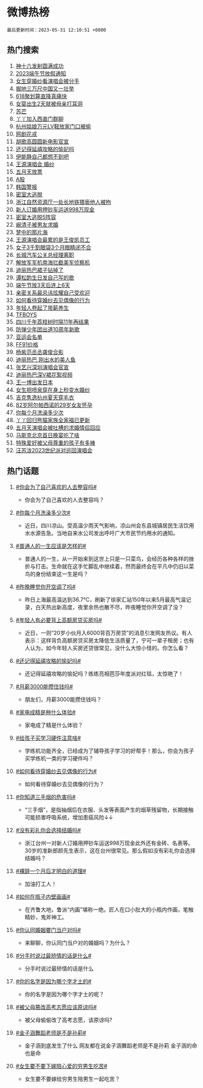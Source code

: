 # 微博热榜

`最后更新时间：2023-05-31 12:10:51 +0800`

## 热门搜索

1. [神十六发射圆满成功](https://m.weibo.cn/search?containerid=100103type%3D1%26t%3D10%26q%3D%23%E7%A5%9E%E5%8D%81%E5%85%AD%E5%8F%91%E5%B0%84%E5%9C%86%E6%BB%A1%E6%88%90%E5%8A%9F%23&stream_entry_id=51&isnewpage=1&extparam=seat%3D1%26filter_type%3Drealtimehot%26stream_entry_id%3D51%26dgr%3D0%26c_type%3D51%26cate%3D10103%26pos%3D0%26display_time%3D1685506250%26pre_seqid%3D1685506250465012110208&luicode=10000011&lfid=106003type%253D25%2526t%253D3%2526disable_hot%253D1%2526filter_type%253Drealtimehot)
1. [2023端午节放假通知](https://m.weibo.cn/search?containerid=100103type%3D1%26t%3D10%26q%3D%232023%E7%AB%AF%E5%8D%88%E8%8A%82%E6%94%BE%E5%81%87%E9%80%9A%E7%9F%A5%23&stream_entry_id=31&isnewpage=1&extparam=seat%3D1%26filter_type%3Drealtimehot%26c_type%3D31%26pos%3D0%26band_rank%3D1%26lcate%3D5001%26stream_entry_id%3D31%26cate%3D5001%26flag%3D2%26realpos%3D1%26q%3D%25232023%25E7%25AB%25AF%25E5%258D%2588%25E8%258A%2582%25E6%2594%25BE%25E5%2581%2587%25E9%2580%259A%25E7%259F%25A5%2523%26dgr%3D0%26display_time%3D1685506250%26pre_seqid%3D1685506250465012110208&luicode=10000011&lfid=106003type%253D25%2526t%253D3%2526disable_hot%253D1%2526filter_type%253Drealtimehot)
1. [女生穿婚纱看演唱会被分手](https://m.weibo.cn/search?containerid=100103type%3D1%26t%3D10%26q%3D%23%E5%A5%B3%E7%94%9F%E7%A9%BF%E5%A9%9A%E7%BA%B1%E7%9C%8B%E6%BC%94%E5%94%B1%E4%BC%9A%E8%A2%AB%E5%88%86%E6%89%8B%23&stream_entry_id=31&isnewpage=1&extparam=seat%3D1%26filter_type%3Drealtimehot%26c_type%3D31%26pos%3D1%26band_rank%3D2%26lcate%3D5001%26stream_entry_id%3D31%26cate%3D5001%26flag%3D1%26realpos%3D2%26q%3D%2523%25E5%25A5%25B3%25E7%2594%259F%25E7%25A9%25BF%25E5%25A9%259A%25E7%25BA%25B1%25E7%259C%258B%25E6%25BC%2594%25E5%2594%25B1%25E4%25BC%259A%25E8%25A2%25AB%25E5%2588%2586%25E6%2589%258B%2523%26dgr%3D0%26display_time%3D1685506250%26pre_seqid%3D1685506250465012110208&luicode=10000011&lfid=106003type%253D25%2526t%253D3%2526disable_hot%253D1%2526filter_type%253Drealtimehot)
1. [掘地三万尺中国又一壮举](https://m.weibo.cn/search?containerid=100103type%3D1%26t%3D10%26q%3D%23%E6%8E%98%E5%9C%B0%E4%B8%89%E4%B8%87%E5%B0%BA%E4%B8%AD%E5%9B%BD%E5%8F%88%E4%B8%80%E5%A3%AE%E4%B8%BE%23&stream_entry_id=31&isnewpage=1&extparam=seat%3D1%26filter_type%3Drealtimehot%26c_type%3D31%26pos%3D2%26band_rank%3D3%26lcate%3D5001%26stream_entry_id%3D31%26cate%3D5001%26flag%3D0%26realpos%3D3%26q%3D%2523%25E6%258E%2598%25E5%259C%25B0%25E4%25B8%2589%25E4%25B8%2587%25E5%25B0%25BA%25E4%25B8%25AD%25E5%259B%25BD%25E5%258F%2588%25E4%25B8%2580%25E5%25A3%25AE%25E4%25B8%25BE%2523%26dgr%3D0%26display_time%3D1685506250%26pre_seqid%3D1685506250465012110208&luicode=10000011&lfid=106003type%253D25%2526t%253D3%2526disable_hot%253D1%2526filter_type%253Drealtimehot)
1. [618聚划算直降真痛快](https://m.weibo.cn/search?containerid=100103type%3D1%26t%3D10%26q%3D%23618%E8%81%9A%E5%88%92%E7%AE%97%E7%9B%B4%E9%99%8D%E7%9C%9F%E7%97%9B%E5%BF%AB%23&stream_entry_id=31&isnewpage=1&extparam=seat%3D1%26filter_type%3Drealtimehot%26cate%3D5001%26c_type%3D31%26topic_ad%3D1%26pos%3D3%26band_rank%3D4%26lcate%3D5001%26stream_entry_id%3D31%26adid%3D191083%26is_ad_pos%3D1%26q%3D%2523618%25E8%2581%259A%25E5%2588%2592%25E7%25AE%2597%25E7%259B%25B4%25E9%2599%258D%25E7%259C%259F%25E7%2597%259B%25E5%25BF%25AB%2523%26dgr%3D0%26display_time%3D1685506250%26pre_seqid%3D1685506250465012110208&luicode=10000011&lfid=106003type%253D25%2526t%253D3%2526disable_hot%253D1%2526filter_type%253Drealtimehot)
1. [女婴出生2天就被母亲打耳洞](https://m.weibo.cn/search?containerid=100103type%3D1%26t%3D10%26q%3D%23%E5%A5%B3%E5%A9%B4%E5%87%BA%E7%94%9F2%E5%A4%A9%E5%B0%B1%E8%A2%AB%E6%AF%8D%E4%BA%B2%E6%89%93%E8%80%B3%E6%B4%9E%23&stream_entry_id=31&isnewpage=1&extparam=seat%3D1%26filter_type%3Drealtimehot%26c_type%3D31%26pos%3D4%26band_rank%3D4%26lcate%3D5001%26stream_entry_id%3D31%26cate%3D5001%26flag%3D2%26realpos%3D4%26q%3D%2523%25E5%25A5%25B3%25E5%25A9%25B4%25E5%2587%25BA%25E7%2594%259F2%25E5%25A4%25A9%25E5%25B0%25B1%25E8%25A2%25AB%25E6%25AF%258D%25E4%25BA%25B2%25E6%2589%2593%25E8%2580%25B3%25E6%25B4%259E%2523%26dgr%3D0%26display_time%3D1685506250%26pre_seqid%3D1685506250465012110208&luicode=10000011&lfid=106003type%253D25%2526t%253D3%2526disable_hot%253D1%2526filter_type%253Drealtimehot)
1. [苏芒](https://m.weibo.cn/search?containerid=100103type%3D1%26t%3D10%26q%3D%E8%8B%8F%E8%8A%92&stream_entry_id=31&isnewpage=1&extparam=seat%3D1%26filter_type%3Drealtimehot%26c_type%3D31%26pos%3D5%26band_rank%3D5%26lcate%3D5001%26stream_entry_id%3D31%26cate%3D5001%26flag%3D1%26realpos%3D5%26q%3D%25E8%258B%258F%25E8%258A%2592%26dgr%3D0%26display_time%3D1685506250%26pre_seqid%3D1685506250465012110208&luicode=10000011&lfid=106003type%253D25%2526t%253D3%2526disable_hot%253D1%2526filter_type%253Drealtimehot)
1. [丫丫加入西直门群聊](https://m.weibo.cn/search?containerid=100103type%3D1%26t%3D10%26q%3D%23%E4%B8%AB%E4%B8%AB%E5%8A%A0%E5%85%A5%E8%A5%BF%E7%9B%B4%E9%97%A8%E7%BE%A4%E8%81%8A%23&stream_entry_id=31&isnewpage=1&extparam=seat%3D1%26filter_type%3Drealtimehot%26c_type%3D31%26pos%3D6%26band_rank%3D6%26lcate%3D5001%26stream_entry_id%3D31%26cate%3D5001%26flag%3D2%26realpos%3D6%26q%3D%2523%25E4%25B8%25AB%25E4%25B8%25AB%25E5%258A%25A0%25E5%2585%25A5%25E8%25A5%25BF%25E7%259B%25B4%25E9%2597%25A8%25E7%25BE%25A4%25E8%2581%258A%2523%26dgr%3D0%26display_time%3D1685506250%26pre_seqid%3D1685506250465012110208&luicode=10000011&lfid=106003type%253D25%2526t%253D3%2526disable_hot%253D1%2526filter_type%253Drealtimehot)
1. [杭州姑娘万元LV鞋放家门口被偷](https://m.weibo.cn/search?containerid=100103type%3D1%26t%3D10%26q%3D%23%E6%9D%AD%E5%B7%9E%E5%A7%91%E5%A8%98%E4%B8%87%E5%85%83LV%E9%9E%8B%E6%94%BE%E5%AE%B6%E9%97%A8%E5%8F%A3%E8%A2%AB%E5%81%B7%23&stream_entry_id=31&isnewpage=1&extparam=seat%3D1%26filter_type%3Drealtimehot%26c_type%3D31%26pos%3D7%26band_rank%3D7%26lcate%3D5001%26stream_entry_id%3D31%26cate%3D5001%26flag%3D1%26realpos%3D7%26q%3D%2523%25E6%259D%25AD%25E5%25B7%259E%25E5%25A7%2591%25E5%25A8%2598%25E4%25B8%2587%25E5%2585%2583LV%25E9%259E%258B%25E6%2594%25BE%25E5%25AE%25B6%25E9%2597%25A8%25E5%258F%25A3%25E8%25A2%25AB%25E5%2581%25B7%2523%26dgr%3D0%26display_time%3D1685506250%26pre_seqid%3D1685506250465012110208&luicode=10000011&lfid=106003type%253D25%2526t%253D3%2526disable_hot%253D1%2526filter_type%253Drealtimehot)
1. [网剧花戎](https://m.weibo.cn/search?containerid=100103type%3D1%26t%3D10%26q%3D%23%E7%BD%91%E5%89%A7%E8%8A%B1%E6%88%8E%23&stream_entry_id=31&isnewpage=1&extparam=seat%3D1%26filter_type%3Drealtimehot%26c_type%3D31%26pos%3D8%26band_rank%3D8%26lcate%3D5001%26stream_entry_id%3D31%26cate%3D5001%26flag%3D1%26realpos%3D8%26q%3D%2523%25E7%25BD%2591%25E5%2589%25A7%25E8%258A%25B1%25E6%2588%258E%2523%26dgr%3D0%26display_time%3D1685506250%26pre_seqid%3D1685506250465012110208&luicode=10000011&lfid=106003type%253D25%2526t%253D3%2526disable_hot%253D1%2526filter_type%253Drealtimehot)
1. [胡歌高圆圆新电影官宣](https://m.weibo.cn/search?containerid=100103type%3D1%26t%3D10%26q%3D%23%E8%83%A1%E6%AD%8C%E9%AB%98%E5%9C%86%E5%9C%86%E6%96%B0%E7%94%B5%E5%BD%B1%E5%AE%98%E5%AE%A3%23&stream_entry_id=31&isnewpage=1&extparam=seat%3D1%26filter_type%3Drealtimehot%26c_type%3D31%26pos%3D9%26band_rank%3D9%26lcate%3D5001%26stream_entry_id%3D31%26cate%3D5001%26flag%3D0%26realpos%3D9%26q%3D%2523%25E8%2583%25A1%25E6%25AD%258C%25E9%25AB%2598%25E5%259C%2586%25E5%259C%2586%25E6%2596%25B0%25E7%2594%25B5%25E5%25BD%25B1%25E5%25AE%2598%25E5%25AE%25A3%2523%26dgr%3D0%26display_time%3D1685506250%26pre_seqid%3D1685506250465012110208&luicode=10000011&lfid=106003type%253D25%2526t%253D3%2526disable_hot%253D1%2526filter_type%253Drealtimehot)
1. [还记得延禧攻略的愉妃吗](https://m.weibo.cn/search?containerid=100103type%3D1%26t%3D10%26q%3D%23%E8%BF%98%E8%AE%B0%E5%BE%97%E5%BB%B6%E7%A6%A7%E6%94%BB%E7%95%A5%E7%9A%84%E6%84%89%E5%A6%83%E5%90%97%23&stream_entry_id=31&isnewpage=1&extparam=seat%3D1%26filter_type%3Drealtimehot%26c_type%3D31%26pos%3D10%26band_rank%3D10%26lcate%3D5001%26stream_entry_id%3D31%26cate%3D5001%26flag%3D0%26realpos%3D10%26q%3D%2523%25E8%25BF%2598%25E8%25AE%25B0%25E5%25BE%2597%25E5%25BB%25B6%25E7%25A6%25A7%25E6%2594%25BB%25E7%2595%25A5%25E7%259A%2584%25E6%2584%2589%25E5%25A6%2583%25E5%2590%2597%2523%26dgr%3D0%26display_time%3D1685506250%26pre_seqid%3D1685506250465012110208&luicode=10000011&lfid=106003type%253D25%2526t%253D3%2526disable_hot%253D1%2526filter_type%253Drealtimehot)
1. [伊能静自己都想不到吧](https://m.weibo.cn/search?containerid=100103type%3D1%26t%3D10%26q%3D%23%E4%BC%8A%E8%83%BD%E9%9D%99%E8%87%AA%E5%B7%B1%E9%83%BD%E6%83%B3%E4%B8%8D%E5%88%B0%E5%90%A7%23&stream_entry_id=31&isnewpage=1&extparam=seat%3D1%26filter_type%3Drealtimehot%26c_type%3D31%26pos%3D11%26band_rank%3D11%26lcate%3D5001%26stream_entry_id%3D31%26cate%3D5001%26flag%3D2%26realpos%3D11%26q%3D%2523%25E4%25BC%258A%25E8%2583%25BD%25E9%259D%2599%25E8%2587%25AA%25E5%25B7%25B1%25E9%2583%25BD%25E6%2583%25B3%25E4%25B8%258D%25E5%2588%25B0%25E5%2590%25A7%2523%26dgr%3D0%26display_time%3D1685506250%26pre_seqid%3D1685506250465012110208&luicode=10000011&lfid=106003type%253D25%2526t%253D3%2526disable_hot%253D1%2526filter_type%253Drealtimehot)
1. [王源演唱会 婚纱](https://m.weibo.cn/search?containerid=100103type%3D1%26t%3D10%26q%3D%E7%8E%8B%E6%BA%90%E6%BC%94%E5%94%B1%E4%BC%9A+%E5%A9%9A%E7%BA%B1&stream_entry_id=31&isnewpage=1&extparam=seat%3D1%26filter_type%3Drealtimehot%26c_type%3D31%26pos%3D12%26band_rank%3D12%26lcate%3D5001%26stream_entry_id%3D31%26cate%3D5001%26flag%3D0%26realpos%3D12%26q%3D%25E7%258E%258B%25E6%25BA%2590%25E6%25BC%2594%25E5%2594%25B1%25E4%25BC%259A%2520%25E5%25A9%259A%25E7%25BA%25B1%26dgr%3D0%26display_time%3D1685506250%26pre_seqid%3D1685506250465012110208&luicode=10000011&lfid=106003type%253D25%2526t%253D3%2526disable_hot%253D1%2526filter_type%253Drealtimehot)
1. [五月天放票](https://m.weibo.cn/search?containerid=100103type%3D1%26t%3D10%26q%3D%E4%BA%94%E6%9C%88%E5%A4%A9%E6%94%BE%E7%A5%A8&stream_entry_id=31&isnewpage=1&extparam=seat%3D1%26filter_type%3Drealtimehot%26c_type%3D31%26pos%3D13%26band_rank%3D13%26lcate%3D5001%26stream_entry_id%3D31%26cate%3D5001%26flag%3D1%26realpos%3D13%26q%3D%25E4%25BA%2594%25E6%259C%2588%25E5%25A4%25A9%25E6%2594%25BE%25E7%25A5%25A8%26dgr%3D0%26display_time%3D1685506250%26pre_seqid%3D1685506250465012110208&luicode=10000011&lfid=106003type%253D25%2526t%253D3%2526disable_hot%253D1%2526filter_type%253Drealtimehot)
1. [A股](https://m.weibo.cn/search?containerid=100103type%3D1%26t%3D10%26q%3DA%E8%82%A1&stream_entry_id=31&isnewpage=1&extparam=seat%3D1%26filter_type%3Drealtimehot%26c_type%3D31%26pos%3D14%26band_rank%3D14%26lcate%3D5001%26stream_entry_id%3D31%26cate%3D5001%26flag%3D1%26realpos%3D14%26q%3DA%25E8%2582%25A1%26dgr%3D0%26display_time%3D1685506250%26pre_seqid%3D1685506250465012110208&luicode=10000011&lfid=106003type%253D25%2526t%253D3%2526disable_hot%253D1%2526filter_type%253Drealtimehot)
1. [韩国警报](https://m.weibo.cn/search?containerid=100103type%3D1%26t%3D10%26q%3D%23%E9%9F%A9%E5%9B%BD%E8%AD%A6%E6%8A%A5%23&stream_entry_id=31&isnewpage=1&extparam=seat%3D1%26filter_type%3Drealtimehot%26c_type%3D31%26pos%3D15%26band_rank%3D15%26lcate%3D5001%26stream_entry_id%3D31%26cate%3D5001%26flag%3D0%26realpos%3D15%26q%3D%2523%25E9%259F%25A9%25E5%259B%25BD%25E8%25AD%25A6%25E6%258A%25A5%2523%26dgr%3D0%26display_time%3D1685506250%26pre_seqid%3D1685506250465012110208&luicode=10000011&lfid=106003type%253D25%2526t%253D3%2526disable_hot%253D1%2526filter_type%253Drealtimehot)
1. [密室大逃脱](https://m.weibo.cn/search?containerid=100103type%3D1%26t%3D10%26q%3D%E5%AF%86%E5%AE%A4%E5%A4%A7%E9%80%83%E8%84%B1&stream_entry_id=31&isnewpage=1&extparam=seat%3D1%26filter_type%3Drealtimehot%26c_type%3D31%26pos%3D16%26band_rank%3D16%26lcate%3D5001%26stream_entry_id%3D31%26cate%3D5001%26flag%3D1%26realpos%3D16%26q%3D%25E5%25AF%2586%25E5%25AE%25A4%25E5%25A4%25A7%25E9%2580%2583%25E8%2584%25B1%26dgr%3D0%26display_time%3D1685506250%26pre_seqid%3D1685506250465012110208&luicode=10000011&lfid=106003type%253D25%2526t%253D3%2526disable_hot%253D1%2526filter_type%253Drealtimehot)
1. [浙江自然资源厅一处长地铁猥亵他人被拘](https://m.weibo.cn/search?containerid=100103type%3D1%26t%3D10%26q%3D%23%E6%B5%99%E6%B1%9F%E8%87%AA%E7%84%B6%E8%B5%84%E6%BA%90%E5%8E%85%E4%B8%80%E5%A4%84%E9%95%BF%E5%9C%B0%E9%93%81%E7%8C%A5%E4%BA%B5%E4%BB%96%E4%BA%BA%E8%A2%AB%E6%8B%98%23&stream_entry_id=31&isnewpage=1&extparam=seat%3D1%26filter_type%3Drealtimehot%26c_type%3D31%26pos%3D17%26band_rank%3D17%26lcate%3D5001%26stream_entry_id%3D31%26cate%3D5001%26flag%3D0%26realpos%3D17%26q%3D%2523%25E6%25B5%2599%25E6%25B1%259F%25E8%2587%25AA%25E7%2584%25B6%25E8%25B5%2584%25E6%25BA%2590%25E5%258E%2585%25E4%25B8%2580%25E5%25A4%2584%25E9%2595%25BF%25E5%259C%25B0%25E9%2593%2581%25E7%258C%25A5%25E4%25BA%25B5%25E4%25BB%2596%25E4%25BA%25BA%25E8%25A2%25AB%25E6%258B%2598%2523%26dgr%3D0%26display_time%3D1685506250%26pre_seqid%3D1685506250465012110208&luicode=10000011&lfid=106003type%253D25%2526t%253D3%2526disable_hot%253D1%2526filter_type%253Drealtimehot)
1. [新人订婚用押钞车运送998万现金](https://m.weibo.cn/search?containerid=100103type%3D1%26t%3D10%26q%3D%23%E6%96%B0%E4%BA%BA%E8%AE%A2%E5%A9%9A%E7%94%A8%E6%8A%BC%E9%92%9E%E8%BD%A6%E8%BF%90%E9%80%81998%E4%B8%87%E7%8E%B0%E9%87%91%23&stream_entry_id=31&isnewpage=1&extparam=seat%3D1%26filter_type%3Drealtimehot%26c_type%3D31%26pos%3D18%26band_rank%3D18%26lcate%3D5001%26stream_entry_id%3D31%26cate%3D5001%26flag%3D0%26realpos%3D18%26q%3D%2523%25E6%2596%25B0%25E4%25BA%25BA%25E8%25AE%25A2%25E5%25A9%259A%25E7%2594%25A8%25E6%258A%25BC%25E9%2592%259E%25E8%25BD%25A6%25E8%25BF%2590%25E9%2580%2581998%25E4%25B8%2587%25E7%258E%25B0%25E9%2587%2591%2523%26dgr%3D0%26display_time%3D1685506250%26pre_seqid%3D1685506250465012110208&luicode=10000011&lfid=106003type%253D25%2526t%253D3%2526disable_hot%253D1%2526filter_type%253Drealtimehot)
1. [密室大逃脱5阵容](https://m.weibo.cn/search?containerid=100103type%3D1%26t%3D10%26q%3D%23%E5%AF%86%E5%AE%A4%E5%A4%A7%E9%80%83%E8%84%B15%E9%98%B5%E5%AE%B9%23&stream_entry_id=31&isnewpage=1&extparam=seat%3D1%26filter_type%3Drealtimehot%26c_type%3D31%26pos%3D19%26band_rank%3D19%26lcate%3D5001%26stream_entry_id%3D31%26cate%3D5001%26flag%3D1%26realpos%3D19%26q%3D%2523%25E5%25AF%2586%25E5%25AE%25A4%25E5%25A4%25A7%25E9%2580%2583%25E8%2584%25B15%25E9%2598%25B5%25E5%25AE%25B9%2523%26dgr%3D0%26display_time%3D1685506250%26pre_seqid%3D1685506250465012110208&luicode=10000011&lfid=106003type%253D25%2526t%253D3%2526disable_hot%253D1%2526filter_type%253Drealtimehot)
1. [阚清子被男友求婚](https://m.weibo.cn/search?containerid=100103type%3D1%26t%3D10%26q%3D%23%E9%98%9A%E6%B8%85%E5%AD%90%E8%A2%AB%E7%94%B7%E5%8F%8B%E6%B1%82%E5%A9%9A%23&stream_entry_id=31&isnewpage=1&extparam=seat%3D1%26filter_type%3Drealtimehot%26c_type%3D31%26pos%3D20%26band_rank%3D20%26lcate%3D5001%26stream_entry_id%3D31%26cate%3D5001%26flag%3D0%26realpos%3D20%26q%3D%2523%25E9%2598%259A%25E6%25B8%2585%25E5%25AD%2590%25E8%25A2%25AB%25E7%2594%25B7%25E5%258F%258B%25E6%25B1%2582%25E5%25A9%259A%2523%26dgr%3D0%26display_time%3D1685506250%26pre_seqid%3D1685506250465012110208&luicode=10000011&lfid=106003type%253D25%2526t%253D3%2526disable_hot%253D1%2526filter_type%253Drealtimehot)
1. [梦中的那片海](https://m.weibo.cn/search?containerid=100103type%3D1%26t%3D10%26q%3D%E6%A2%A6%E4%B8%AD%E7%9A%84%E9%82%A3%E7%89%87%E6%B5%B7&stream_entry_id=31&isnewpage=1&extparam=seat%3D1%26filter_type%3Drealtimehot%26c_type%3D31%26pos%3D21%26band_rank%3D21%26lcate%3D5001%26stream_entry_id%3D31%26cate%3D5001%26flag%3D1%26realpos%3D21%26q%3D%25E6%25A2%25A6%25E4%25B8%25AD%25E7%259A%2584%25E9%2582%25A3%25E7%2589%2587%25E6%25B5%25B7%26dgr%3D0%26display_time%3D1685506250%26pre_seqid%3D1685506250465012110208&luicode=10000011&lfid=106003type%253D25%2526t%253D3%2526disable_hot%253D1%2526filter_type%253Drealtimehot)
1. [王源演唱会最累的是王俊凯员工](https://m.weibo.cn/search?containerid=100103type%3D1%26t%3D10%26q%3D%23%E7%8E%8B%E6%BA%90%E6%BC%94%E5%94%B1%E4%BC%9A%E6%9C%80%E7%B4%AF%E7%9A%84%E6%98%AF%E7%8E%8B%E4%BF%8A%E5%87%AF%E5%91%98%E5%B7%A5%23&stream_entry_id=31&isnewpage=1&extparam=seat%3D1%26filter_type%3Drealtimehot%26c_type%3D31%26pos%3D22%26band_rank%3D22%26lcate%3D5001%26stream_entry_id%3D31%26cate%3D5001%26flag%3D2%26realpos%3D22%26q%3D%2523%25E7%258E%258B%25E6%25BA%2590%25E6%25BC%2594%25E5%2594%25B1%25E4%25BC%259A%25E6%259C%2580%25E7%25B4%25AF%25E7%259A%2584%25E6%2598%25AF%25E7%258E%258B%25E4%25BF%258A%25E5%2587%25AF%25E5%2591%2598%25E5%25B7%25A5%2523%26dgr%3D0%26display_time%3D1685506250%26pre_seqid%3D1685506250465012110208&luicode=10000011&lfid=106003type%253D25%2526t%253D3%2526disable_hot%253D1%2526filter_type%253Drealtimehot)
1. [女子3千割眼袋3个月眼睛闭不合](https://m.weibo.cn/search?containerid=100103type%3D1%26t%3D10%26q%3D%23%E5%A5%B3%E5%AD%903%E5%8D%83%E5%89%B2%E7%9C%BC%E8%A2%8B3%E4%B8%AA%E6%9C%88%E7%9C%BC%E7%9D%9B%E9%97%AD%E4%B8%8D%E5%90%88%23&stream_entry_id=31&isnewpage=1&extparam=seat%3D1%26filter_type%3Drealtimehot%26c_type%3D31%26pos%3D23%26band_rank%3D23%26lcate%3D5001%26stream_entry_id%3D31%26cate%3D5001%26flag%3D0%26realpos%3D23%26q%3D%2523%25E5%25A5%25B3%25E5%25AD%25903%25E5%258D%2583%25E5%2589%25B2%25E7%259C%25BC%25E8%25A2%258B3%25E4%25B8%25AA%25E6%259C%2588%25E7%259C%25BC%25E7%259D%259B%25E9%2597%25AD%25E4%25B8%258D%25E5%2590%2588%2523%26dgr%3D0%26display_time%3D1685506250%26pre_seqid%3D1685506250465012110208&luicode=10000011&lfid=106003type%253D25%2526t%253D3%2526disable_hot%253D1%2526filter_type%253Drealtimehot)
1. [长城汽车公关总经理离职](https://m.weibo.cn/search?containerid=100103type%3D1%26t%3D10%26q%3D%23%E9%95%BF%E5%9F%8E%E6%B1%BD%E8%BD%A6%E5%85%AC%E5%85%B3%E6%80%BB%E7%BB%8F%E7%90%86%E7%A6%BB%E8%81%8C%23&stream_entry_id=31&isnewpage=1&extparam=seat%3D1%26filter_type%3Drealtimehot%26c_type%3D31%26pos%3D24%26band_rank%3D24%26lcate%3D5001%26stream_entry_id%3D31%26cate%3D5001%26flag%3D1%26realpos%3D24%26q%3D%2523%25E9%2595%25BF%25E5%259F%258E%25E6%25B1%25BD%25E8%25BD%25A6%25E5%2585%25AC%25E5%2585%25B3%25E6%2580%25BB%25E7%25BB%258F%25E7%2590%2586%25E7%25A6%25BB%25E8%2581%258C%2523%26dgr%3D0%26display_time%3D1685506250%26pre_seqid%3D1685506250465012110208&luicode=10000011&lfid=106003type%253D25%2526t%253D3%2526disable_hot%253D1%2526filter_type%253Drealtimehot)
1. [解放军军机南海拦截美军侦察机](https://m.weibo.cn/search?containerid=100103type%3D1%26t%3D10%26q%3D%23%E8%A7%A3%E6%94%BE%E5%86%9B%E5%86%9B%E6%9C%BA%E5%8D%97%E6%B5%B7%E6%8B%A6%E6%88%AA%E7%BE%8E%E5%86%9B%E4%BE%A6%E5%AF%9F%E6%9C%BA%23&stream_entry_id=31&isnewpage=1&extparam=seat%3D1%26filter_type%3Drealtimehot%26c_type%3D31%26pos%3D25%26band_rank%3D25%26lcate%3D5001%26stream_entry_id%3D31%26cate%3D5001%26flag%3D0%26realpos%3D25%26q%3D%2523%25E8%25A7%25A3%25E6%2594%25BE%25E5%2586%259B%25E5%2586%259B%25E6%259C%25BA%25E5%258D%2597%25E6%25B5%25B7%25E6%258B%25A6%25E6%2588%25AA%25E7%25BE%258E%25E5%2586%259B%25E4%25BE%25A6%25E5%25AF%259F%25E6%259C%25BA%2523%26dgr%3D0%26display_time%3D1685506250%26pre_seqid%3D1685506250465012110208&luicode=10000011&lfid=106003type%253D25%2526t%253D3%2526disable_hot%253D1%2526filter_type%253Drealtimehot)
1. [迪丽热巴裙子钻掉了](https://m.weibo.cn/search?containerid=100103type%3D1%26t%3D10%26q%3D%23%E8%BF%AA%E4%B8%BD%E7%83%AD%E5%B7%B4%E8%A3%99%E5%AD%90%E9%92%BB%E6%8E%89%E4%BA%86%23&stream_entry_id=31&isnewpage=1&extparam=seat%3D1%26filter_type%3Drealtimehot%26c_type%3D31%26pos%3D26%26band_rank%3D26%26lcate%3D5001%26stream_entry_id%3D31%26cate%3D5001%26flag%3D0%26realpos%3D26%26q%3D%2523%25E8%25BF%25AA%25E4%25B8%25BD%25E7%2583%25AD%25E5%25B7%25B4%25E8%25A3%2599%25E5%25AD%2590%25E9%2592%25BB%25E6%258E%2589%25E4%25BA%2586%2523%26dgr%3D0%26display_time%3D1685506250%26pre_seqid%3D1685506250465012110208&luicode=10000011&lfid=106003type%253D25%2526t%253D3%2526disable_hot%253D1%2526filter_type%253Drealtimehot)
1. [谭松韵生日发自己写的歌](https://m.weibo.cn/search?containerid=100103type%3D1%26t%3D10%26q%3D%23%E8%B0%AD%E6%9D%BE%E9%9F%B5%E7%94%9F%E6%97%A5%E5%8F%91%E8%87%AA%E5%B7%B1%E5%86%99%E7%9A%84%E6%AD%8C%23&stream_entry_id=31&isnewpage=1&extparam=seat%3D1%26filter_type%3Drealtimehot%26c_type%3D31%26pos%3D27%26band_rank%3D27%26lcate%3D5001%26stream_entry_id%3D31%26cate%3D5001%26flag%3D1%26realpos%3D27%26q%3D%2523%25E8%25B0%25AD%25E6%259D%25BE%25E9%259F%25B5%25E7%2594%259F%25E6%2597%25A5%25E5%258F%2591%25E8%2587%25AA%25E5%25B7%25B1%25E5%2586%2599%25E7%259A%2584%25E6%25AD%258C%2523%26dgr%3D0%26display_time%3D1685506250%26pre_seqid%3D1685506250465012110208&luicode=10000011&lfid=106003type%253D25%2526t%253D3%2526disable_hot%253D1%2526filter_type%253Drealtimehot)
1. [端午节放3天后连上6天](https://m.weibo.cn/search?containerid=100103type%3D1%26t%3D10%26q%3D%23%E7%AB%AF%E5%8D%88%E8%8A%82%E6%94%BE3%E5%A4%A9%E5%90%8E%E8%BF%9E%E4%B8%8A6%E5%A4%A9%23&stream_entry_id=31&isnewpage=1&extparam=seat%3D1%26filter_type%3Drealtimehot%26c_type%3D31%26pos%3D28%26band_rank%3D28%26lcate%3D5001%26stream_entry_id%3D31%26cate%3D5001%26flag%3D0%26realpos%3D28%26q%3D%2523%25E7%25AB%25AF%25E5%258D%2588%25E8%258A%2582%25E6%2594%25BE3%25E5%25A4%25A9%25E5%2590%258E%25E8%25BF%259E%25E4%25B8%258A6%25E5%25A4%25A9%2523%26dgr%3D0%26display_time%3D1685506250%26pre_seqid%3D1685506250465012110208&luicode=10000011&lfid=106003type%253D25%2526t%253D3%2526disable_hot%253D1%2526filter_type%253Drealtimehot)
1. [亲密关系最忌讳炫耀自己受欢迎](https://m.weibo.cn/search?containerid=100103type%3D1%26t%3D10%26q%3D%E4%BA%B2%E5%AF%86%E5%85%B3%E7%B3%BB%E6%9C%80%E5%BF%8C%E8%AE%B3%E7%82%AB%E8%80%80%E8%87%AA%E5%B7%B1%E5%8F%97%E6%AC%A2%E8%BF%8E&stream_entry_id=31&isnewpage=1&extparam=seat%3D1%26filter_type%3Drealtimehot%26c_type%3D31%26pos%3D29%26band_rank%3D29%26lcate%3D5001%26stream_entry_id%3D31%26cate%3D5001%26flag%3D0%26realpos%3D29%26q%3D%25E4%25BA%25B2%25E5%25AF%2586%25E5%2585%25B3%25E7%25B3%25BB%25E6%259C%2580%25E5%25BF%258C%25E8%25AE%25B3%25E7%2582%25AB%25E8%2580%2580%25E8%2587%25AA%25E5%25B7%25B1%25E5%258F%2597%25E6%25AC%25A2%25E8%25BF%258E%26dgr%3D0%26display_time%3D1685506250%26pre_seqid%3D1685506250465012110208&luicode=10000011&lfid=106003type%253D25%2526t%253D3%2526disable_hot%253D1%2526filter_type%253Drealtimehot)
1. [如何看待穿婚纱去见偶像的行为](https://m.weibo.cn/search?containerid=100103type%3D1%26t%3D10%26q%3D%23%E5%A6%82%E4%BD%95%E7%9C%8B%E5%BE%85%E7%A9%BF%E5%A9%9A%E7%BA%B1%E5%8E%BB%E8%A7%81%E5%81%B6%E5%83%8F%E7%9A%84%E8%A1%8C%E4%B8%BA%23&stream_entry_id=31&isnewpage=1&extparam=seat%3D1%26filter_type%3Drealtimehot%26c_type%3D31%26pos%3D30%26band_rank%3D30%26lcate%3D5001%26stream_entry_id%3D31%26cate%3D5001%26flag%3D1%26realpos%3D30%26q%3D%2523%25E5%25A6%2582%25E4%25BD%2595%25E7%259C%258B%25E5%25BE%2585%25E7%25A9%25BF%25E5%25A9%259A%25E7%25BA%25B1%25E5%258E%25BB%25E8%25A7%2581%25E5%2581%25B6%25E5%2583%258F%25E7%259A%2584%25E8%25A1%258C%25E4%25B8%25BA%2523%26dgr%3D0%26display_time%3D1685506250%26pre_seqid%3D1685506250465012110208&luicode=10000011&lfid=106003type%253D25%2526t%253D3%2526disable_hot%253D1%2526filter_type%253Drealtimehot)
1. [年轻人卷起了带薪养生](https://m.weibo.cn/search?containerid=100103type%3D1%26t%3D10%26q%3D%23%E5%B9%B4%E8%BD%BB%E4%BA%BA%E5%8D%B7%E8%B5%B7%E4%BA%86%E5%B8%A6%E8%96%AA%E5%85%BB%E7%94%9F%23&stream_entry_id=31&isnewpage=1&extparam=seat%3D1%26filter_type%3Drealtimehot%26c_type%3D31%26pos%3D31%26band_rank%3D31%26lcate%3D5001%26stream_entry_id%3D31%26cate%3D5001%26flag%3D1%26realpos%3D31%26q%3D%2523%25E5%25B9%25B4%25E8%25BD%25BB%25E4%25BA%25BA%25E5%258D%25B7%25E8%25B5%25B7%25E4%25BA%2586%25E5%25B8%25A6%25E8%2596%25AA%25E5%2585%25BB%25E7%2594%259F%2523%26dgr%3D0%26display_time%3D1685506250%26pre_seqid%3D1685506250465012110208&luicode=10000011&lfid=106003type%253D25%2526t%253D3%2526disable_hot%253D1%2526filter_type%253Drealtimehot)
1. [TFBOYS](https://m.weibo.cn/search?containerid=100103type%3D1%26t%3D10%26q%3DTFBOYS&stream_entry_id=31&isnewpage=1&extparam=seat%3D1%26filter_type%3Drealtimehot%26c_type%3D31%26pos%3D32%26band_rank%3D32%26lcate%3D5001%26stream_entry_id%3D31%26cate%3D5001%26flag%3D0%26realpos%3D32%26q%3DTFBOYS%26dgr%3D0%26display_time%3D1685506250%26pre_seqid%3D1685506250465012110208&luicode=10000011&lfid=106003type%253D25%2526t%253D3%2526disable_hot%253D1%2526filter_type%253Drealtimehot)
1. [四川千年荔枝树时隔11年再结果](https://m.weibo.cn/search?containerid=100103type%3D1%26t%3D10%26q%3D%23%E5%9B%9B%E5%B7%9D%E5%8D%83%E5%B9%B4%E8%8D%94%E6%9E%9D%E6%A0%91%E6%97%B6%E9%9A%9411%E5%B9%B4%E5%86%8D%E7%BB%93%E6%9E%9C%23&stream_entry_id=31&isnewpage=1&extparam=seat%3D1%26filter_type%3Drealtimehot%26c_type%3D31%26pos%3D33%26band_rank%3D33%26lcate%3D5001%26stream_entry_id%3D31%26cate%3D5001%26flag%3D1%26realpos%3D33%26q%3D%2523%25E5%259B%259B%25E5%25B7%259D%25E5%258D%2583%25E5%25B9%25B4%25E8%258D%2594%25E6%259E%259D%25E6%25A0%2591%25E6%2597%25B6%25E9%259A%259411%25E5%25B9%25B4%25E5%2586%258D%25E7%25BB%2593%25E6%259E%259C%2523%26dgr%3D0%26display_time%3D1685506250%26pre_seqid%3D1685506250465012110208&luicode=10000011&lfid=106003type%253D25%2526t%253D3%2526disable_hot%253D1%2526filter_type%253Drealtimehot)
1. [防弹少年团出道10周年新歌](https://m.weibo.cn/search?containerid=100103type%3D1%26t%3D10%26q%3D%23%E9%98%B2%E5%BC%B9%E5%B0%91%E5%B9%B4%E5%9B%A2%E5%87%BA%E9%81%9310%E5%91%A8%E5%B9%B4%E6%96%B0%E6%AD%8C%23&stream_entry_id=31&isnewpage=1&extparam=seat%3D1%26filter_type%3Drealtimehot%26c_type%3D31%26pos%3D34%26band_rank%3D34%26lcate%3D5001%26stream_entry_id%3D31%26cate%3D5001%26flag%3D1%26realpos%3D34%26q%3D%2523%25E9%2598%25B2%25E5%25BC%25B9%25E5%25B0%2591%25E5%25B9%25B4%25E5%259B%25A2%25E5%2587%25BA%25E9%2581%259310%25E5%2591%25A8%25E5%25B9%25B4%25E6%2596%25B0%25E6%25AD%258C%2523%26dgr%3D0%26display_time%3D1685506250%26pre_seqid%3D1685506250465012110208&luicode=10000011&lfid=106003type%253D25%2526t%253D3%2526disable_hot%253D1%2526filter_type%253Drealtimehot)
1. [亚运会名单](https://m.weibo.cn/search?containerid=100103type%3D1%26t%3D10%26q%3D%E4%BA%9A%E8%BF%90%E4%BC%9A%E5%90%8D%E5%8D%95&stream_entry_id=31&isnewpage=1&extparam=seat%3D1%26filter_type%3Drealtimehot%26c_type%3D31%26pos%3D35%26band_rank%3D35%26lcate%3D5001%26stream_entry_id%3D31%26cate%3D5001%26flag%3D0%26realpos%3D35%26q%3D%25E4%25BA%259A%25E8%25BF%2590%25E4%25BC%259A%25E5%2590%258D%25E5%258D%2595%26dgr%3D0%26display_time%3D1685506250%26pre_seqid%3D1685506250465012110208&luicode=10000011&lfid=106003type%253D25%2526t%253D3%2526disable_hot%253D1%2526filter_type%253Drealtimehot)
1. [FF91价格](https://m.weibo.cn/search?containerid=100103type%3D1%26t%3D10%26q%3D%23FF91%E4%BB%B7%E6%A0%BC%23&stream_entry_id=31&isnewpage=1&extparam=seat%3D1%26filter_type%3Drealtimehot%26c_type%3D31%26pos%3D36%26band_rank%3D36%26lcate%3D5001%26stream_entry_id%3D31%26cate%3D5001%26flag%3D1%26realpos%3D36%26q%3D%2523FF91%25E4%25BB%25B7%25E6%25A0%25BC%2523%26dgr%3D0%26display_time%3D1685506250%26pre_seqid%3D1685506250465012110208&luicode=10000011&lfid=106003type%253D25%2526t%253D3%2526disable_hot%253D1%2526filter_type%253Drealtimehot)
1. [杨紫范丞丞龚俊合影](https://m.weibo.cn/search?containerid=100103type%3D1%26t%3D10%26q%3D%23%E6%9D%A8%E7%B4%AB%E8%8C%83%E4%B8%9E%E4%B8%9E%E9%BE%9A%E4%BF%8A%E5%90%88%E5%BD%B1%23&stream_entry_id=31&isnewpage=1&extparam=seat%3D1%26filter_type%3Drealtimehot%26c_type%3D31%26pos%3D37%26band_rank%3D37%26lcate%3D5001%26stream_entry_id%3D31%26cate%3D5001%26flag%3D1%26realpos%3D37%26q%3D%2523%25E6%259D%25A8%25E7%25B4%25AB%25E8%258C%2583%25E4%25B8%259E%25E4%25B8%259E%25E9%25BE%259A%25E4%25BF%258A%25E5%2590%2588%25E5%25BD%25B1%2523%26dgr%3D0%26display_time%3D1685506250%26pre_seqid%3D1685506250465012110208&luicode=10000011&lfid=106003type%253D25%2526t%253D3%2526disable_hot%253D1%2526filter_type%253Drealtimehot)
1. [迪丽热巴 刚出水的美人鱼](https://m.weibo.cn/search?containerid=100103type%3D1%26t%3D10%26q%3D%E8%BF%AA%E4%B8%BD%E7%83%AD%E5%B7%B4+%E5%88%9A%E5%87%BA%E6%B0%B4%E7%9A%84%E7%BE%8E%E4%BA%BA%E9%B1%BC&stream_entry_id=31&isnewpage=1&extparam=seat%3D1%26filter_type%3Drealtimehot%26c_type%3D31%26pos%3D38%26band_rank%3D38%26lcate%3D5001%26stream_entry_id%3D31%26cate%3D5001%26flag%3D0%26realpos%3D38%26q%3D%25E8%25BF%25AA%25E4%25B8%25BD%25E7%2583%25AD%25E5%25B7%25B4%2520%25E5%2588%259A%25E5%2587%25BA%25E6%25B0%25B4%25E7%259A%2584%25E7%25BE%258E%25E4%25BA%25BA%25E9%25B1%25BC%26dgr%3D0%26display_time%3D1685506250%26pre_seqid%3D1685506250465012110208&luicode=10000011&lfid=106003type%253D25%2526t%253D3%2526disable_hot%253D1%2526filter_type%253Drealtimehot)
1. [张艺兴深圳演唱会官宣](https://m.weibo.cn/search?containerid=100103type%3D1%26t%3D10%26q%3D%23%E5%BC%A0%E8%89%BA%E5%85%B4%E6%B7%B1%E5%9C%B3%E6%BC%94%E5%94%B1%E4%BC%9A%E5%AE%98%E5%AE%A3%23&stream_entry_id=31&isnewpage=1&extparam=seat%3D1%26filter_type%3Drealtimehot%26c_type%3D31%26pos%3D39%26band_rank%3D39%26lcate%3D5001%26stream_entry_id%3D31%26cate%3D5001%26flag%3D0%26realpos%3D39%26q%3D%2523%25E5%25BC%25A0%25E8%2589%25BA%25E5%2585%25B4%25E6%25B7%25B1%25E5%259C%25B3%25E6%25BC%2594%25E5%2594%25B1%25E4%25BC%259A%25E5%25AE%2598%25E5%25AE%25A3%2523%26dgr%3D0%26display_time%3D1685506250%26pre_seqid%3D1685506250465012110208&luicode=10000011&lfid=106003type%253D25%2526t%253D3%2526disable_hot%253D1%2526filter_type%253Drealtimehot)
1. [迪丽热巴深V裙花絮视频](https://m.weibo.cn/search?containerid=100103type%3D1%26t%3D10%26q%3D%23%E8%BF%AA%E4%B8%BD%E7%83%AD%E5%B7%B4%E6%B7%B1V%E8%A3%99%E8%8A%B1%E7%B5%AE%E8%A7%86%E9%A2%91%23&stream_entry_id=31&isnewpage=1&extparam=seat%3D1%26filter_type%3Drealtimehot%26c_type%3D31%26pos%3D40%26band_rank%3D40%26lcate%3D5001%26stream_entry_id%3D31%26cate%3D5001%26flag%3D1%26realpos%3D40%26q%3D%2523%25E8%25BF%25AA%25E4%25B8%25BD%25E7%2583%25AD%25E5%25B7%25B4%25E6%25B7%25B1V%25E8%25A3%2599%25E8%258A%25B1%25E7%25B5%25AE%25E8%25A7%2586%25E9%25A2%2591%2523%26dgr%3D0%26display_time%3D1685506250%26pre_seqid%3D1685506250465012110208&luicode=10000011&lfid=106003type%253D25%2526t%253D3%2526disable_hot%253D1%2526filter_type%253Drealtimehot)
1. [王一博出发日本](https://m.weibo.cn/search?containerid=100103type%3D1%26t%3D10%26q%3D%23%E7%8E%8B%E4%B8%80%E5%8D%9A%E5%87%BA%E5%8F%91%E6%97%A5%E6%9C%AC%23&stream_entry_id=31&isnewpage=1&extparam=seat%3D1%26filter_type%3Drealtimehot%26c_type%3D31%26pos%3D41%26band_rank%3D41%26lcate%3D5001%26stream_entry_id%3D31%26cate%3D5001%26flag%3D0%26realpos%3D41%26q%3D%2523%25E7%258E%258B%25E4%25B8%2580%25E5%258D%259A%25E5%2587%25BA%25E5%258F%2591%25E6%2597%25A5%25E6%259C%25AC%2523%26dgr%3D0%26display_time%3D1685506250%26pre_seqid%3D1685506250465012110208&luicode=10000011&lfid=106003type%253D25%2526t%253D3%2526disable_hot%253D1%2526filter_type%253Drealtimehot)
1. [女生把喷泉穿在身上秒变水婚纱](https://m.weibo.cn/search?containerid=100103type%3D1%26t%3D10%26q%3D%23%E5%A5%B3%E7%94%9F%E6%8A%8A%E5%96%B7%E6%B3%89%E7%A9%BF%E5%9C%A8%E8%BA%AB%E4%B8%8A%E7%A7%92%E5%8F%98%E6%B0%B4%E5%A9%9A%E7%BA%B1%23&stream_entry_id=31&isnewpage=1&extparam=seat%3D1%26filter_type%3Drealtimehot%26c_type%3D31%26pos%3D42%26band_rank%3D42%26lcate%3D5001%26stream_entry_id%3D31%26cate%3D5001%26flag%3D1%26realpos%3D42%26q%3D%2523%25E5%25A5%25B3%25E7%2594%259F%25E6%258A%258A%25E5%2596%25B7%25E6%25B3%2589%25E7%25A9%25BF%25E5%259C%25A8%25E8%25BA%25AB%25E4%25B8%258A%25E7%25A7%2592%25E5%258F%2598%25E6%25B0%25B4%25E5%25A9%259A%25E7%25BA%25B1%2523%26dgr%3D0%26display_time%3D1685506250%26pre_seqid%3D1685506250465012110208&luicode=10000011&lfid=106003type%253D25%2526t%253D3%2526disable_hot%253D1%2526filter_type%253Drealtimehot)
1. [吉克隽逸杭州夏天穿毛衣](https://m.weibo.cn/search?containerid=100103type%3D1%26t%3D10%26q%3D%23%E5%90%89%E5%85%8B%E9%9A%BD%E9%80%B8%E6%9D%AD%E5%B7%9E%E5%A4%8F%E5%A4%A9%E7%A9%BF%E6%AF%9B%E8%A1%A3%23&stream_entry_id=31&isnewpage=1&extparam=seat%3D1%26filter_type%3Drealtimehot%26c_type%3D31%26pos%3D43%26band_rank%3D43%26lcate%3D5001%26stream_entry_id%3D31%26cate%3D5001%26flag%3D1%26realpos%3D43%26q%3D%2523%25E5%2590%2589%25E5%2585%258B%25E9%259A%25BD%25E9%2580%25B8%25E6%259D%25AD%25E5%25B7%259E%25E5%25A4%258F%25E5%25A4%25A9%25E7%25A9%25BF%25E6%25AF%259B%25E8%25A1%25A3%2523%26dgr%3D0%26display_time%3D1685506250%26pre_seqid%3D1685506250465012110208&luicode=10000011&lfid=106003type%253D25%2526t%253D3%2526disable_hot%253D1%2526filter_type%253Drealtimehot)
1. [82岁阿尔帕西诺的29岁女友怀孕](https://m.weibo.cn/search?containerid=100103type%3D1%26t%3D10%26q%3D%2382%E5%B2%81%E9%98%BF%E5%B0%94%E5%B8%95%E8%A5%BF%E8%AF%BA%E7%9A%8429%E5%B2%81%E5%A5%B3%E5%8F%8B%E6%80%80%E5%AD%95%23&stream_entry_id=31&isnewpage=1&extparam=seat%3D1%26filter_type%3Drealtimehot%26c_type%3D31%26pos%3D44%26band_rank%3D44%26lcate%3D5001%26stream_entry_id%3D31%26cate%3D5001%26flag%3D1%26realpos%3D44%26q%3D%252382%25E5%25B2%2581%25E9%2598%25BF%25E5%25B0%2594%25E5%25B8%2595%25E8%25A5%25BF%25E8%25AF%25BA%25E7%259A%258429%25E5%25B2%2581%25E5%25A5%25B3%25E5%258F%258B%25E6%2580%2580%25E5%25AD%2595%2523%26dgr%3D0%26display_time%3D1685506250%26pre_seqid%3D1685506250465012110208&luicode=10000011&lfid=106003type%253D25%2526t%253D3%2526disable_hot%253D1%2526filter_type%253Drealtimehot)
1. [你每个月洗澡多少次](https://m.weibo.cn/search?containerid=100103type%3D1%26t%3D10%26q%3D%23%E4%BD%A0%E6%AF%8F%E4%B8%AA%E6%9C%88%E6%B4%97%E6%BE%A1%E5%A4%9A%E5%B0%91%E6%AC%A1%23&stream_entry_id=31&isnewpage=1&extparam=seat%3D1%26filter_type%3Drealtimehot%26c_type%3D31%26pos%3D45%26band_rank%3D45%26lcate%3D5001%26stream_entry_id%3D31%26cate%3D5001%26flag%3D0%26realpos%3D45%26q%3D%2523%25E4%25BD%25A0%25E6%25AF%258F%25E4%25B8%25AA%25E6%259C%2588%25E6%25B4%2597%25E6%25BE%25A1%25E5%25A4%259A%25E5%25B0%2591%25E6%25AC%25A1%2523%26dgr%3D0%26display_time%3D1685506250%26pre_seqid%3D1685506250465012110208&luicode=10000011&lfid=106003type%253D25%2526t%253D3%2526disable_hot%253D1%2526filter_type%253Drealtimehot)
1. [丫丫回归熊猫家族全家福已更新](https://m.weibo.cn/search?containerid=100103type%3D1%26t%3D10%26q%3D%23%E4%B8%AB%E4%B8%AB%E5%9B%9E%E5%BD%92%E7%86%8A%E7%8C%AB%E5%AE%B6%E6%97%8F%E5%85%A8%E5%AE%B6%E7%A6%8F%E5%B7%B2%E6%9B%B4%E6%96%B0%23&stream_entry_id=31&isnewpage=1&extparam=seat%3D1%26filter_type%3Drealtimehot%26c_type%3D31%26pos%3D46%26band_rank%3D46%26lcate%3D5001%26stream_entry_id%3D31%26cate%3D5001%26flag%3D1%26realpos%3D46%26q%3D%2523%25E4%25B8%25AB%25E4%25B8%25AB%25E5%259B%259E%25E5%25BD%2592%25E7%2586%258A%25E7%258C%25AB%25E5%25AE%25B6%25E6%2597%258F%25E5%2585%25A8%25E5%25AE%25B6%25E7%25A6%258F%25E5%25B7%25B2%25E6%259B%25B4%25E6%2596%25B0%2523%26dgr%3D0%26display_time%3D1685506250%26pre_seqid%3D1685506250465012110208&luicode=10000011&lfid=106003type%253D25%2526t%253D3%2526disable_hot%253D1%2526filter_type%253Drealtimehot)
1. [五月天演唱会被吐槽的求婚情侣回应](https://m.weibo.cn/search?containerid=100103type%3D1%26t%3D10%26q%3D%23%E4%BA%94%E6%9C%88%E5%A4%A9%E6%BC%94%E5%94%B1%E4%BC%9A%E8%A2%AB%E5%90%90%E6%A7%BD%E7%9A%84%E6%B1%82%E5%A9%9A%E6%83%85%E4%BE%A3%E5%9B%9E%E5%BA%94%23&stream_entry_id=31&isnewpage=1&extparam=seat%3D1%26filter_type%3Drealtimehot%26c_type%3D31%26pos%3D47%26band_rank%3D47%26lcate%3D5001%26stream_entry_id%3D31%26cate%3D5001%26flag%3D0%26realpos%3D47%26q%3D%2523%25E4%25BA%2594%25E6%259C%2588%25E5%25A4%25A9%25E6%25BC%2594%25E5%2594%25B1%25E4%25BC%259A%25E8%25A2%25AB%25E5%2590%2590%25E6%25A7%25BD%25E7%259A%2584%25E6%25B1%2582%25E5%25A9%259A%25E6%2583%2585%25E4%25BE%25A3%25E5%259B%259E%25E5%25BA%2594%2523%26dgr%3D0%26display_time%3D1685506250%26pre_seqid%3D1685506250465012110208&luicode=10000011&lfid=106003type%253D25%2526t%253D3%2526disable_hot%253D1%2526filter_type%253Drealtimehot)
1. [马斯克北京首日晚宴吃了啥](https://m.weibo.cn/search?containerid=100103type%3D1%26t%3D10%26q%3D%23%E9%A9%AC%E6%96%AF%E5%85%8B%E5%8C%97%E4%BA%AC%E9%A6%96%E6%97%A5%E6%99%9A%E5%AE%B4%E5%90%83%E4%BA%86%E5%95%A5%23&stream_entry_id=31&isnewpage=1&extparam=seat%3D1%26filter_type%3Drealtimehot%26c_type%3D31%26pos%3D48%26band_rank%3D48%26lcate%3D5001%26stream_entry_id%3D31%26cate%3D5001%26flag%3D0%26realpos%3D48%26q%3D%2523%25E9%25A9%25AC%25E6%2596%25AF%25E5%2585%258B%25E5%258C%2597%25E4%25BA%25AC%25E9%25A6%2596%25E6%2597%25A5%25E6%2599%259A%25E5%25AE%25B4%25E5%2590%2583%25E4%25BA%2586%25E5%2595%25A5%2523%26dgr%3D0%26display_time%3D1685506250%26pre_seqid%3D1685506250465012110208&luicode=10000011&lfid=106003type%253D25%2526t%253D3%2526disable_hot%253D1%2526filter_type%253Drealtimehot)
1. [特殊爱好被父母尊重的孩子有多棒](https://m.weibo.cn/search?containerid=100103type%3D1%26t%3D10%26q%3D%23%E7%89%B9%E6%AE%8A%E7%88%B1%E5%A5%BD%E8%A2%AB%E7%88%B6%E6%AF%8D%E5%B0%8A%E9%87%8D%E7%9A%84%E5%AD%A9%E5%AD%90%E6%9C%89%E5%A4%9A%E6%A3%92%23&stream_entry_id=31&isnewpage=1&extparam=seat%3D1%26filter_type%3Drealtimehot%26c_type%3D31%26pos%3D49%26band_rank%3D49%26lcate%3D5001%26stream_entry_id%3D31%26cate%3D5001%26flag%3D0%26realpos%3D49%26q%3D%2523%25E7%2589%25B9%25E6%25AE%258A%25E7%2588%25B1%25E5%25A5%25BD%25E8%25A2%25AB%25E7%2588%25B6%25E6%25AF%258D%25E5%25B0%258A%25E9%2587%258D%25E7%259A%2584%25E5%25AD%25A9%25E5%25AD%2590%25E6%259C%2589%25E5%25A4%259A%25E6%25A3%2592%2523%26dgr%3D0%26display_time%3D1685506250%26pre_seqid%3D1685506250465012110208&luicode=10000011&lfid=106003type%253D25%2526t%253D3%2526disable_hot%253D1%2526filter_type%253Drealtimehot)
1. [汪苏泷2023世纪派对巡回演唱会](https://m.weibo.cn/search?containerid=100103type%3D1%26t%3D10%26q%3D%23%E6%B1%AA%E8%8B%8F%E6%B3%B72023%E4%B8%96%E7%BA%AA%E6%B4%BE%E5%AF%B9%E5%B7%A1%E5%9B%9E%E6%BC%94%E5%94%B1%E4%BC%9A%23&stream_entry_id=31&isnewpage=1&extparam=seat%3D1%26filter_type%3Drealtimehot%26c_type%3D31%26pos%3D50%26band_rank%3D50%26lcate%3D5001%26stream_entry_id%3D31%26cate%3D5001%26flag%3D0%26realpos%3D50%26q%3D%2523%25E6%25B1%25AA%25E8%258B%258F%25E6%25B3%25B72023%25E4%25B8%2596%25E7%25BA%25AA%25E6%25B4%25BE%25E5%25AF%25B9%25E5%25B7%25A1%25E5%259B%259E%25E6%25BC%2594%25E5%2594%25B1%25E4%25BC%259A%2523%26dgr%3D0%26display_time%3D1685506250%26pre_seqid%3D1685506250465012110208&luicode=10000011&lfid=106003type%253D25%2526t%253D3%2526disable_hot%253D1%2526filter_type%253Drealtimehot)

## 热门话题

1. [#你会为了自己喜欢的人去整容吗#](https://m.weibo.cn/search?containerid=231522type%3D1%26t%3D10%26q%3D%23%E4%BD%A0%E4%BC%9A%E4%B8%BA%E4%BA%86%E8%87%AA%E5%B7%B1%E5%96%9C%E6%AC%A2%E7%9A%84%E4%BA%BA%E5%8E%BB%E6%95%B4%E5%AE%B9%E5%90%97%23&stream_entry_id=128&isnewpage=1&extparam=seat%3D1%26cate%3D5004%26lcate%3D5004%26dgr%3D0%26unitid%3D1685503056447%26c_type%3D128%26pos%3D1-0-0%26display_time%3D1685506251%26pre_seqid%3D168550625167503241787&luicode=10000011&lfid=231648_-_4)
    - 你会为了自己喜欢的人去整容吗？

1. [#你每个月洗澡多少次#](https://m.weibo.cn/search?containerid=231522type%3D1%26t%3D10%26q%3D%23%E4%BD%A0%E6%AF%8F%E4%B8%AA%E6%9C%88%E6%B4%97%E6%BE%A1%E5%A4%9A%E5%B0%91%E6%AC%A1%23&stream_entry_id=128&isnewpage=1&extparam=seat%3D1%26cate%3D5004%26lcate%3D5004%26dgr%3D0%26unitid%3D1685438260499%26c_type%3D128%26pos%3D1-0-1%26display_time%3D1685506251%26pre_seqid%3D168550625167503241787&luicode=10000011&lfid=231648_-_4)
    - 近日，四川凉山。受高温少雨天气影响，凉山州会东县城镇居民生活饮用水水源告急。当地自来水公司发出呼吁广大市民节约用水的通知。

1. [#普通人的一生应该是怎样的#](https://m.weibo.cn/search?containerid=231522type%3D1%26t%3D10%26q%3D%23%E6%99%AE%E9%80%9A%E4%BA%BA%E7%9A%84%E4%B8%80%E7%94%9F%E5%BA%94%E8%AF%A5%E6%98%AF%E6%80%8E%E6%A0%B7%E7%9A%84%23&stream_entry_id=128&isnewpage=1&extparam=seat%3D1%26cate%3D5004%26lcate%3D5004%26dgr%3D0%26unitid%3D1685458376000%26c_type%3D128%26pos%3D1-0-2%26display_time%3D1685506251%26pre_seqid%3D168550625167503241787&luicode=10000011&lfid=231648_-_4)
    - 普通人的一生，从一开始来到这世上只是一只菜鸟，会经历各种各样的挫折与打击。生命就在这手忙脚乱中继续着，然而最终会在平凡中仍旧以菜鸟的身份结束这一生是吗？

1. [#昨晚睡觉你开空调了吗#](https://m.weibo.cn/search?containerid=231522type%3D1%26t%3D10%26q%3D%23%E6%98%A8%E6%99%9A%E7%9D%A1%E8%A7%89%E4%BD%A0%E5%BC%80%E7%A9%BA%E8%B0%83%E4%BA%86%E5%90%97%23&stream_entry_id=128&isnewpage=1&extparam=seat%3D1%26cate%3D5004%26lcate%3D5004%26dgr%3D0%26unitid%3D1685459261407%26c_type%3D128%26pos%3D1-0-3%26display_time%3D1685506251%26pre_seqid%3D168550625167503241787&luicode=10000011&lfid=231648_-_4)
    - 昨日上海最高温达到36.7℃，刷新了徐家汇站150年以来5月最高气温记录，白天热出新高度，夜里余热也散不尽，昨夜睡觉你开空调了没？

1. [#年轻人有必要背上高额房贷买房吗#](https://m.weibo.cn/search?containerid=231522type%3D1%26t%3D10%26q%3D%23%E5%B9%B4%E8%BD%BB%E4%BA%BA%E6%9C%89%E5%BF%85%E8%A6%81%E8%83%8C%E4%B8%8A%E9%AB%98%E9%A2%9D%E6%88%BF%E8%B4%B7%E4%B9%B0%E6%88%BF%E5%90%97%23&stream_entry_id=128&isnewpage=1&extparam=seat%3D1%26cate%3D5004%26lcate%3D5004%26dgr%3D0%26unitid%3D1685438265130%26c_type%3D128%26pos%3D1-0-4%26display_time%3D1685506251%26pre_seqid%3D168550625167503241787&luicode=10000011&lfid=231648_-_4)
    - 近日，一则“20岁小伙月入6000背百万房贷”的消息引发网友热议。有人表示：这样背负高额房贷买房太降低生活质量了，宁可一辈子租房；也有人认为，如今年轻人买房还贷很常见，没什么大惊小怪的。你怎么看？

1. [#还记得延禧攻略的愉妃吗#](https://m.weibo.cn/search?containerid=231522type%3D1%26t%3D10%26q%3D%23%E8%BF%98%E8%AE%B0%E5%BE%97%E5%BB%B6%E7%A6%A7%E6%94%BB%E7%95%A5%E7%9A%84%E6%84%89%E5%A6%83%E5%90%97%23&stream_entry_id=128&isnewpage=1&extparam=seat%3D1%26cate%3D5004%26lcate%3D5004%26dgr%3D0%26unitid%3D1685496761642%26c_type%3D128%26pos%3D1-0-5%26display_time%3D1685506251%26pre_seqid%3D168550625167503241787&luicode=10000011&lfid=231648_-_4)
    - 还记得延禧攻略的愉妃吗？练练亮相芭莎年度派对红毯，太惊艳了！

1. [#月薪3000能攒住钱吗#](https://m.weibo.cn/search?containerid=231522type%3D1%26t%3D10%26q%3D%23%E6%9C%88%E8%96%AA3000%E8%83%BD%E6%94%92%E4%BD%8F%E9%92%B1%E5%90%97%23&stream_entry_id=128&isnewpage=1&extparam=seat%3D1%26cate%3D5004%26lcate%3D5004%26dgr%3D0%26unitid%3D1685501835226%26c_type%3D128%26pos%3D1-0-6%26display_time%3D1685506251%26pre_seqid%3D168550625167503241787&luicode=10000011&lfid=231648_-_4)
    - 朋友们，月薪3000能攒住钱吗？

1. [#家电成精是种什么体验#](https://m.weibo.cn/search?containerid=231522type%3D1%26t%3D10%26q%3D%23%E5%AE%B6%E7%94%B5%E6%88%90%E7%B2%BE%E6%98%AF%E7%A7%8D%E4%BB%80%E4%B9%88%E4%BD%93%E9%AA%8C%23&stream_entry_id=128&isnewpage=1&extparam=seat%3D1%26cate%3D5004%26lcate%3D5004%26dgr%3D0%26unitid%3D1685409419910%26c_type%3D128%26pos%3D1-0-7%26display_time%3D1685506251%26pre_seqid%3D168550625167503241787&luicode=10000011&lfid=231648_-_4)
    - 家电成了精是什么体验？

1. [#给孩子买学习硬件注意啥#](https://m.weibo.cn/search?containerid=231522type%3D1%26t%3D10%26q%3D%23%E7%BB%99%E5%AD%A9%E5%AD%90%E4%B9%B0%E5%AD%A6%E4%B9%A0%E7%A1%AC%E4%BB%B6%E6%B3%A8%E6%84%8F%E5%95%A5%23&stream_entry_id=128&isnewpage=1&extparam=seat%3D1%26cate%3D5004%26lcate%3D5004%26dgr%3D0%26unitid%3D1685437060779%26c_type%3D128%26pos%3D1-0-8%26display_time%3D1685506251%26pre_seqid%3D168550625167503241787&luicode=10000011&lfid=231648_-_4)
    - 学练机功能齐全，已经成为了辅导孩子学习的好帮手！那么，你会为孩子买学练机一类的学习硬件吗？

1. [#如何看待穿婚纱去见偶像的行为#](https://m.weibo.cn/search?containerid=231522type%3D1%26t%3D10%26q%3D%23%E5%A6%82%E4%BD%95%E7%9C%8B%E5%BE%85%E7%A9%BF%E5%A9%9A%E7%BA%B1%E5%8E%BB%E8%A7%81%E5%81%B6%E5%83%8F%E7%9A%84%E8%A1%8C%E4%B8%BA%23&stream_entry_id=128&isnewpage=1&extparam=seat%3D1%26cate%3D5004%26lcate%3D5004%26dgr%3D0%26unitid%3D1685503948695%26c_type%3D128%26pos%3D1-0-9%26display_time%3D1685506251%26pre_seqid%3D168550625167503241787&luicode=10000011&lfid=231648_-_4)
    - 如何看待穿婚纱去见偶像的行为？

1. [#你知道三手烟的危害吗#](https://m.weibo.cn/search?containerid=231522type%3D1%26t%3D10%26q%3D%23%E4%BD%A0%E7%9F%A5%E9%81%93%E4%B8%89%E6%89%8B%E7%83%9F%E7%9A%84%E5%8D%B1%E5%AE%B3%E5%90%97%23&stream_entry_id=128&isnewpage=1&extparam=seat%3D1%26cate%3D5004%26lcate%3D5004%26dgr%3D0%26unitid%3D1685491057665%26c_type%3D128%26pos%3D1-0-10%26display_time%3D1685506251%26pre_seqid%3D168550625167503241787&luicode=10000011&lfid=231648_-_4)
    - “三手烟”，是指抽烟后在衣服、头发等表面产生的烟草残留物，长期接触可能损害呼吸系统，增加患癌风险↓↓

1. [#没有彩礼你会选择结婚吗#](https://m.weibo.cn/search?containerid=231522type%3D1%26t%3D10%26q%3D%23%E6%B2%A1%E6%9C%89%E5%BD%A9%E7%A4%BC%E4%BD%A0%E4%BC%9A%E9%80%89%E6%8B%A9%E7%BB%93%E5%A9%9A%E5%90%97%23&stream_entry_id=128&isnewpage=1&extparam=seat%3D1%26cate%3D5004%26lcate%3D5004%26dgr%3D0%26unitid%3D1685503957909%26c_type%3D128%26pos%3D1-0-11%26display_time%3D1685506251%26pre_seqid%3D168550625167503241787&luicode=10000011&lfid=231648_-_4)
    - 浙江台州一对新人订婚用押钞车运送998万现金此外还有金砖、名表等。30岁的准新郎颜先生表示，这在台州很常见。那么假如没有彩礼你会选择结婚吗？

1. [#裸辞一个月后才明白的道理#](https://m.weibo.cn/search?containerid=231522type%3D1%26t%3D10%26q%3D%23%E8%A3%B8%E8%BE%9E%E4%B8%80%E4%B8%AA%E6%9C%88%E5%90%8E%E6%89%8D%E6%98%8E%E7%99%BD%E7%9A%84%E9%81%93%E7%90%86%23&stream_entry_id=128&isnewpage=1&extparam=seat%3D1%26cate%3D5004%26lcate%3D5004%26dgr%3D0%26unitid%3D1685501844983%26c_type%3D128%26pos%3D1-0-12%26display_time%3D1685506251%26pre_seqid%3D168550625167503241787&luicode=10000011&lfid=231648_-_4)
    - 加油打工人！

1. [#如何在瓶子内壁画画#](https://m.weibo.cn/search?containerid=231522type%3D1%26t%3D10%26q%3D%23%E5%A6%82%E4%BD%95%E5%9C%A8%E7%93%B6%E5%AD%90%E5%86%85%E5%A3%81%E7%94%BB%E7%94%BB%23&stream_entry_id=128&isnewpage=1&extparam=seat%3D1%26cate%3D5004%26lcate%3D5004%26dgr%3D0%26unitid%3D1685503041755%26c_type%3D128%26pos%3D1-0-13%26display_time%3D1685506251%26pre_seqid%3D168550625167503241787&luicode=10000011&lfid=231648_-_4)
    - 在齐鲁大地，鲁派“内画”堪称一绝。匠人在口小肚大的小瓶内作画，笔触精妙，鬼斧神工。

1. [#你认同婚姻要门当户对吗#](https://m.weibo.cn/search?containerid=231522type%3D1%26t%3D10%26q%3D%23%E4%BD%A0%E8%AE%A4%E5%90%8C%E5%A9%9A%E5%A7%BB%E8%A6%81%E9%97%A8%E5%BD%93%E6%88%B7%E5%AF%B9%E5%90%97%23&stream_entry_id=128&isnewpage=1&extparam=seat%3D1%26cate%3D5004%26lcate%3D5004%26dgr%3D0%26unitid%3D1685455672942%26c_type%3D128%26pos%3D1-0-14%26display_time%3D1685506251%26pre_seqid%3D168550625167503241787&luicode=10000011&lfid=231648_-_4)
    - 来聊聊，你认同门当户对的婚姻吗？为什么？

1. [#分手时说过最矫情的话是什么#](https://m.weibo.cn/search?containerid=231522type%3D1%26t%3D10%26q%3D%23%E5%88%86%E6%89%8B%E6%97%B6%E8%AF%B4%E8%BF%87%E6%9C%80%E7%9F%AB%E6%83%85%E7%9A%84%E8%AF%9D%E6%98%AF%E4%BB%80%E4%B9%88%23&stream_entry_id=128&isnewpage=1&extparam=seat%3D1%26cate%3D5004%26lcate%3D5004%26dgr%3D0%26unitid%3D1685503053605%26c_type%3D128%26pos%3D1-0-15%26display_time%3D1685506251%26pre_seqid%3D168550625167503241787&luicode=10000011&lfid=231648_-_4)
    - 分手时说过最矫情的话是什么

1. [#你的名字是因为哪个字才土的#](https://m.weibo.cn/search?containerid=231522type%3D1%26t%3D10%26q%3D%23%E4%BD%A0%E7%9A%84%E5%90%8D%E5%AD%97%E6%98%AF%E5%9B%A0%E4%B8%BA%E5%93%AA%E4%B8%AA%E5%AD%97%E6%89%8D%E5%9C%9F%E7%9A%84%23&stream_entry_id=128&isnewpage=1&extparam=seat%3D1%26cate%3D5004%26lcate%3D5004%26dgr%3D0%26unitid%3D1685456577050%26c_type%3D128%26pos%3D1-0-16%26display_time%3D1685506251%26pre_seqid%3D168550625167503241787&luicode=10000011&lfid=231648_-_4)
    - 你的名字是因为哪个字才土的呢？

1. [#被父母篡改高考志愿应该原谅吗#](https://m.weibo.cn/search?containerid=231522type%3D1%26t%3D10%26q%3D%23%E8%A2%AB%E7%88%B6%E6%AF%8D%E7%AF%A1%E6%94%B9%E9%AB%98%E8%80%83%E5%BF%97%E6%84%BF%E5%BA%94%E8%AF%A5%E5%8E%9F%E8%B0%85%E5%90%97%23&stream_entry_id=128&isnewpage=1&extparam=seat%3D1%26cate%3D5004%26lcate%3D5004%26dgr%3D0%26unitid%3D1685404335967%26c_type%3D128%26pos%3D1-0-17%26display_time%3D1685506251%26pre_seqid%3D168550625167503241787&luicode=10000011&lfid=231648_-_4)
    - 被父母偷偷改了高考志愿，该原谅吗?

1. [#金子涵舞蹈老师是不是孙莉#](https://m.weibo.cn/search?containerid=231522type%3D1%26t%3D10%26q%3D%23%E9%87%91%E5%AD%90%E6%B6%B5%E8%88%9E%E8%B9%88%E8%80%81%E5%B8%88%E6%98%AF%E4%B8%8D%E6%98%AF%E5%AD%99%E8%8E%89%23&stream_entry_id=128&isnewpage=1&extparam=seat%3D1%26cate%3D5004%26lcate%3D5004%26dgr%3D0%26unitid%3D1685374060241%26c_type%3D128%26pos%3D1-0-18%26display_time%3D1685506251%26pre_seqid%3D168550625167503241787&luicode=10000011&lfid=231648_-_4)
    - 金子涵到底发生了什么 网友都在说金子涵舞蹈老师是不是孙莉 金子涵的命也是命

1. [#女生要不要下嫁陪心爱的穷男生吃苦#](https://m.weibo.cn/search?containerid=231522type%3D1%26t%3D10%26q%3D%23%E5%A5%B3%E7%94%9F%E8%A6%81%E4%B8%8D%E8%A6%81%E4%B8%8B%E5%AB%81%E9%99%AA%E5%BF%83%E7%88%B1%E7%9A%84%E7%A9%B7%E7%94%B7%E7%94%9F%E5%90%83%E8%8B%A6%23&stream_entry_id=128&isnewpage=1&extparam=seat%3D1%26cate%3D5004%26lcate%3D5004%26dgr%3D0%26unitid%3D1685451467941%26c_type%3D128%26pos%3D1-0-19%26display_time%3D1685506251%26pre_seqid%3D168550625167503241787&luicode=10000011&lfid=231648_-_4)
    - 女生要不要嫁给穷男生陪男生一起吃苦？

